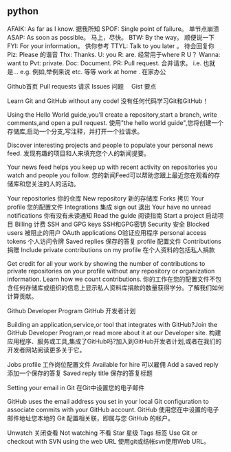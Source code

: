 python
---
AFAIK: As far as I know.  据我所知
SPOF:  Single point of failure。 单节点崩溃
ASAP:  As soon as possible。 马上，尽快。
BTW:   By the way。 顺便说一下
FYI:   For your information。 供你参考
TTYL:  Talk to you later 。 待会回复你
Plz:   Please 的谐音
Thx:   Thanks.
U:     you
R: are.  经常用于where R U？
Wanna:  want to
Pvt:   private.
Doc:   Document. 
PR:    Pull request. 合并请求。
i.e.   也就是... 
e.g.   例如,举例来说
etc.   等等
work at home . 在家办公

Github首页
Pull requests   请求
Issues          问题　
Gist            要点

Learn Git and GitHub without any code!                    没有任何代码学习Git和GitHub！

Using the Hello World guide,you’ll create a repository,start a branch, write comments,and open a pull request.
使用"the hello world guide",您将创建一个存储库,启动一个分支,写注释，并打开一个拉请求。

Discover interesting projects and people to populate your personal news feed.
发现有趣的项目和人来填充您个人的新闻提要。

Your news feed helps you keep up with recent activity on repositories you watch and people you follow.
您的新闻Feed可以帮助您跟上最近您在观看的存储库和您关注的人的活动。

Your repositories   你的仓库
New repository      新的存储库
Forks               拷贝
Your profile        您的配置文件
Integrations        集成
sign out            退出
Your have no unread notifications               你有没有未读通知
Read the guide      阅读指南
Start a project     启动项目
Billing             计费
SSH and GPG keys    SSH和GPG密钥
Security            安全
Blocked users       被阻止的用户
OAuth applications  O验证应用程序
personal access tokens   个人访问令牌
Saved replies       保存的答复
profile             配置文件
Contributions       捐赠
Include private contributions on my profile      在个人资料的包括私人捐款

Get credit for all your work by showing the number of contributions to private repositories on your profile without any repository or organization information. Learn how we count contributions.
你的工作在您的配置文件不包含任何存储库或组织的信息上显示私人资料库捐款的数量获得学分。了解我们如何计算贡献。

Github Developer Program         GitHub 开发者计划

Building an application,service,or tool that integrates with GitHub?Join the GitHub Developer Program,or read more about it at our Developer site.
构建应用程序、服务或工具,集成了GitHub吗?加入到GitHub开发者计划,或者在我们的开发者网站阅读更多关于它。

Jobs profile                              工作岗位配置文件
Available for hire                        可以雇佣
Add a saved reply                         添加一个保存的答复
Saved reply title                         保存的答复标题

Setting your email in Git                 在Git中设置您的电子邮件

GitHub uses the email address you set in your local Git configuration to associate commits with your GitHub account.
GitHub 使用您在中设置的电子邮件地址您本地的 Git 配置相关联，即属与您 GitHub 的帐户。























Unwatch                        关闭查看
Not watching                   不看
Star                           星级
Tags                           标签
Use Git or checkout with SVN using the web URL
使用git或结帐svn使用Web URL。









